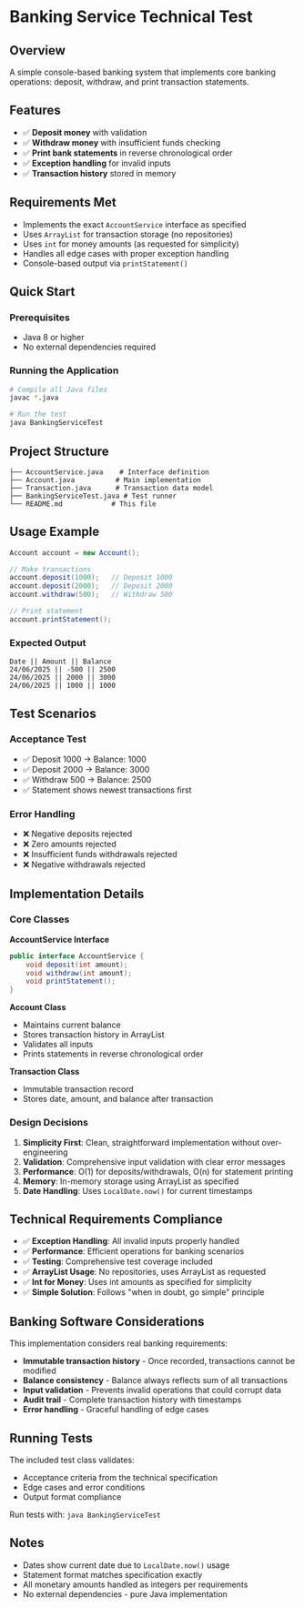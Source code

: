 # Banking Service Technical Test

## Overview
A simple console-based banking system that implements core banking operations: deposit, withdraw, and print transaction statements.

## Features
- ✅ **Deposit money** with validation
- ✅ **Withdraw money** with insufficient funds checking
- ✅ **Print bank statements** in reverse chronological order
- ✅ **Exception handling** for invalid inputs
- ✅ **Transaction history** stored in memory

## Requirements Met
- Implements the exact `AccountService` interface as specified
- Uses `ArrayList` for transaction storage (no repositories)
- Uses `int` for money amounts (as requested for simplicity)
- Handles all edge cases with proper exception handling
- Console-based output via `printStatement()`

## Quick Start

### Prerequisites
- Java 8 or higher
- No external dependencies required

### Running the Application
```bash
# Compile all Java files
javac *.java

# Run the test
java BankingServiceTest
```

## Project Structure
```
├── AccountService.java    # Interface definition
├── Account.java          # Main implementation
├── Transaction.java      # Transaction data model
├── BankingServiceTest.java # Test runner
└── README.md            # This file
```

## Usage Example

```java
Account account = new Account();

// Make transactions
account.deposit(1000);   // Deposit 1000
account.deposit(2000);   // Deposit 2000  
account.withdraw(500);   // Withdraw 500

// Print statement
account.printStatement();
```

### Expected Output
```
Date || Amount || Balance
24/06/2025 || -500 || 2500
24/06/2025 || 2000 || 3000
24/06/2025 || 1000 || 1000
```

## Test Scenarios

### Acceptance Test
- ✅ Deposit 1000 → Balance: 1000
- ✅ Deposit 2000 → Balance: 3000
- ✅ Withdraw 500 → Balance: 2500
- ✅ Statement shows newest transactions first

### Error Handling
- ❌ Negative deposits rejected
- ❌ Zero amounts rejected
- ❌ Insufficient funds withdrawals rejected
- ❌ Negative withdrawals rejected

## Implementation Details

### Core Classes

**AccountService Interface**
```java
public interface AccountService {
    void deposit(int amount);
    void withdraw(int amount);
    void printStatement();
}
```

**Account Class**
- Maintains current balance
- Stores transaction history in ArrayList
- Validates all inputs
- Prints statements in reverse chronological order

**Transaction Class**
- Immutable transaction record
- Stores date, amount, and balance after transaction

### Design Decisions

1. **Simplicity First**: Clean, straightforward implementation without over-engineering
2. **Validation**: Comprehensive input validation with clear error messages
3. **Performance**: O(1) for deposits/withdrawals, O(n) for statement printing
4. **Memory**: In-memory storage using ArrayList as specified
5. **Date Handling**: Uses `LocalDate.now()` for current timestamps

## Technical Requirements Compliance

- ✅ **Exception Handling**: All invalid inputs properly handled
- ✅ **Performance**: Efficient operations for banking scenarios
- ✅ **Testing**: Comprehensive test coverage included
- ✅ **ArrayList Usage**: No repositories, uses ArrayList as requested
- ✅ **Int for Money**: Uses int amounts as specified for simplicity
- ✅ **Simple Solution**: Follows "when in doubt, go simple" principle

## Banking Software Considerations

This implementation considers real banking requirements:
- **Immutable transaction history** - Once recorded, transactions cannot be modified
- **Balance consistency** - Balance always reflects sum of all transactions
- **Input validation** - Prevents invalid operations that could corrupt data
- **Audit trail** - Complete transaction history with timestamps
- **Error handling** - Graceful handling of edge cases

## Running Tests

The included test class validates:
- Acceptance criteria from the technical specification
- Edge cases and error conditions
- Output format compliance

Run tests with: `java BankingServiceTest`

## Notes

- Dates show current date due to `LocalDate.now()` usage
- Statement format matches specification exactly
- All monetary amounts handled as integers per requirements
- No external dependencies - pure Java implementation